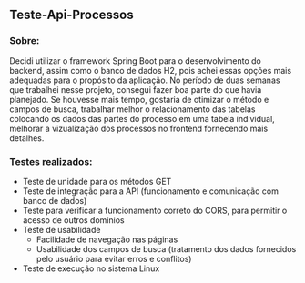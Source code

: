 ## Teste-Api-Processos

### Sobre:
Decidi utilizar o framework Spring Boot para o desenvolvimento do backend, assim como o banco de dados H2, pois achei essas opções mais adequadas para o propósito  da aplicação. No período de duas semanas que trabalhei nesse projeto, consegui fazer boa parte do que havia planejado. Se houvesse mais tempo, gostaria de otimizar o método e campos de busca, trabalhar melhor o relacionamento das tabelas colocando os dados das partes do processo em uma tabela individual, melhorar a vizualização dos processos no frontend fornecendo mais detalhes.

### Testes realizados:
- Teste de unidade para os métodos GET
- Teste de integração para a API (funcionamento e comunicação com banco de dados)
- Teste para verificar a funcionamento correto do CORS, para permitir o acesso de outros domínios
- Teste de usabilidade
  - Facilidade de navegação nas páginas
  - Usabilidade dos campos de busca (tratamento dos dados fornecidos pelo usuário para evitar erros e conflitos)
- Teste de execução no sistema Linux
